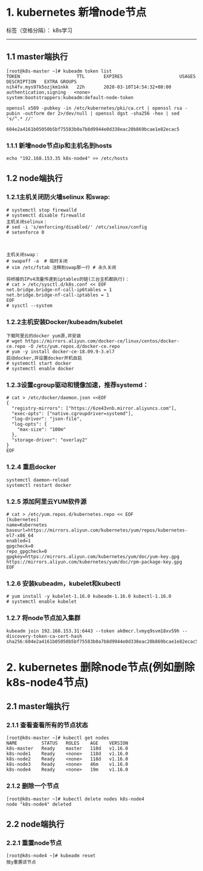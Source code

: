 # 1. kubernetes 新增node节点

标签（空格分隔）： k8s学习

---

## 1.1 master端执行
```
[root@k8s-master ~]# kubeadm token list
TOKEN                     TTL       EXPIRES                     USAGES                   DESCRIPTION   EXTRA GROUPS
nih4fv.mys97k5ozjkm1nkk   22h       2020-03-10T14:54:32+08:00   authentication,signing   <none>        system:bootstrappers:kubeadm:default-node-token

openssl x509 -pubkey -in /etc/kubernetes/pki/ca.crt | openssl rsa -pubin -outform der 2>/dev/null | openssl dgst -sha256 -hex | sed 's/^.* //'

604e2a4161b05050b5bf75583b0a7b8d9944e0d338eac20b869bcae1e82ecac5
```

### 1.1.1 新增node节点ip和主机名到hosts
```echo "192.168.153.35 k8s-node4" >> /etc/hosts```


## 1.2 node端执行

### 1.2.1主机关闭防火墙selinux 和swap:

```
# systemctl stop firewalld
# systemctl disable firewalld
主机关闭selinux：
# sed -i 's/enforcing/disabled/' /etc/selinux/config
# setenforce 0



主机关闭swap：
# swapoff -a  # 临时关闭
# vim /etc/fstab 注释到swap那一行 # 永久关闭

将桥接的IPv4流量传递到iptables的链(三台主机都执行)：
# cat > /etc/sysctl.d/k8s.conf << EOF
net.bridge.bridge-nf-call-ip6tables = 1
net.bridge.bridge-nf-call-iptables = 1
EOF
# sysctl --system
```
### 1.2.2主机安装Docker/kubeadm/kubelet
```
下载阿里云的docker yum源,并安装
# wget https://mirrors.aliyun.com/docker-ce/linux/centos/docker-ce.repo -O /etc/yum.repos.d/docker-ce.repo
# yum -y install docker-ce-18.09.9-3.el7
启动docker,并设置docker开机自启
# systemctl start docker
# systemctl enable docker
```

### 1.2.3设置cgroup驱动和镜像加速，推荐systemd：
```
# cat > /etc/docker/daemon.json <<EOF
{
  "registry-mirrors": ["https://6ze43vnb.mirror.aliyuncs.com"],
  "exec-opts": ["native.cgroupdriver=systemd"],
  "log-driver": "json-file",
  "log-opts": {
    "max-size": "100m"
  },
  "storage-driver": "overlay2"
}
EOF
```
### 1.2.4 重启docker
```
systemctl daemon-reload
systemctl restart docker
```

### 1.2.5 添加阿里云YUM软件源
```
# cat > /etc/yum.repos.d/kubernetes.repo << EOF
[kubernetes]
name=Kubernetes
baseurl=https://mirrors.aliyun.com/kubernetes/yum/repos/kubernetes-el7-x86_64
enabled=1
gpgcheck=0
repo_gpgcheck=0
gpgkey=https://mirrors.aliyun.com/kubernetes/yum/doc/yum-key.gpg https://mirrors.aliyun.com/kubernetes/yum/doc/rpm-package-key.gpg
EOF
```

### 1.2.6 安装kubeadm，kubelet和kubectl
```
# yum install -y kubelet-1.16.0 kubeadm-1.16.0 kubectl-1.16.0
# systemctl enable kubelet
```

### 1.2.7 将node节点加入集群
```
kubeadm join 192.168.153.31:6443 --token ak0mcr.lvmyq9svm18xv59h --discovery-token-ca-cert-hash sha256:604e2a4161b05050b5bf75583b0a7b8d9944e0d338eac20b869bcae1e82ecac5
```




# 2. kubernetes 删除node节点(例如删除k8s-node4节点)
## 2.1 master端执行
### 2.1.1 查看查看所有的节点状态
```
[root@k8s-master ~]# kubectl get nodes
NAME         STATUS   ROLES    AGE    VERSION
k8s-master   Ready    master   118d   v1.16.0
k8s-node1    Ready    <none>   118d   v1.16.0
k8s-node2    Ready    <none>   118d   v1.16.0
k8s-node3    Ready    <none>   46m    v1.16.0
k8s-node4    Ready    <none>   19m    v1.16.0
```
### 2.1.2 删除一个节点
```
[root@k8s-master ~]# kubectl delete nodes k8s-node4
node "k8s-node4" deleted
```

## 2.2 node端执行
### 2.2.1 重置node节点
```
[root@k8s-node4 ~]# kubeadm reset
按y重置该节点
```
